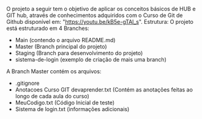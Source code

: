 O projeto a seguir tem o objetivo de aplicar os conceitos básicos de HUB e GIT hub, através de conhecimentos adquiridos com o Curso de Git de Github disponível em: "https://youtu.be/kB5e-gTAl_s".
Estrutura:
O projeto está estruturado em 4 Branches:
- Main (contendo o arquivo README.md)
- Master (Branch principal do projeto)
- Staging (Branch para desenvolvimento do projeto)
- sistema-de-login (exemplo de criação de mais uma branch)

A Branch Master contém os arquivos:
- .gitignore
- Anotacoes Curso GIT devaprender.txt (Contém as anotações feitas ao longo de cada aula do curso)
- MeuCodigo.txt (Código Inicial de teste)
- Sistema de login.txt (informações adicionais)
